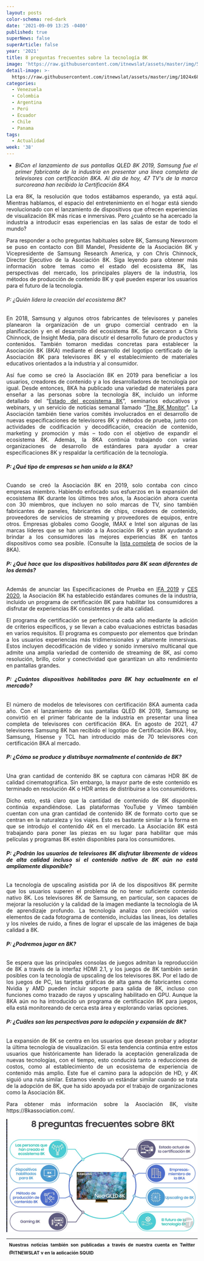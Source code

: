 ```yaml
---
layout: posts
color-schema: red-dark
date: '2021-09-09 13:25 -0400'
published: true
superNews: false
superArticle: false
year: '2021'
title: 8 preguntas frecuentes sobre la tecnología 8K
image: 'https://raw.githubusercontent.com/itnewslat/assets/master/img/540x320/8K-p.jpg'
detail-image: >-
  https://raw.githubusercontent.com/itnewslat/assets/master/img/1024x680/8K-g.jpg
categories:
  - Venezuela
  - Colombia
  - Argentina
  - Perú
  - Ecuador
  - Chile
  - Panama
tags:
  - Actualidad
week: '38'
---
```

<ul style="list-style-type: disc; text-align: justify;">
	<li><em>BiCon el lanzamiento de sus pantallas QLED 8K 2019, Samsung fue el primer fabricante de la industria en presentar una línea completa de televisores con certificación 8KA. Al día de hoy, 47 TV's de la marca surcoreana han recibido la Certificación 8KA</em></li>
</ul>
<p style="text-align: justify;">La era 8K, la resolución que todos estábamos esperando, ya está aquí. Mientras hablamos, el espacio del entretenimiento en el hogar está siendo revolucionado con el lanzamiento de dispositivos que ofrecen experiencias de visualización 8K más ricas e inmersivas. Pero ¿cuánto se ha acercado la industria a introducir esas experiencias en las salas de estar de todo el mundo?</p>
<p style="text-align: justify;">Para responder a ocho preguntas habituales sobre 8K, Samsung Newsroom se puso en contacto con Bill Mandel, Presidente de la Asociación 8K y Vicepresidente de Samsung Research America, y con Chris Chinnock, Director Ejecutivo de la Asociación 8K. Siga leyendo para obtener más información sobre temas como el estado del ecosistema 8K, las perspectivas del mercado, los principales players de la industria, los métodos de producción de contenido 8K y qué pueden esperar los usuarios para el futuro de la tecnología.</p>

<h6>P: ¿Quién lidera la creación del ecosistema 8K?</h6>
<p style="text-align: justify;">En 2018, Samsung y algunos otros fabricantes de televisores y paneles planearon la organización de un grupo comercial centrado en la planificación y en el desarrollo del ecosistema 8K. Se acercaron a Chris Chinnock, de Insight Media, para discutir el desarrollo futuro de productos y contenidos. También tomaron medidas concretas para establecer la Asociación 8K (8KA) mediante el desarrollo del logotipo certificado de la Asociación 8K para televisores 8K y el establecimiento de materiales educativos orientados a la industria y al consumidor.</p>
<p style="text-align: justify;">Así fue como se creó la Asociación 8K en 2019 para beneficiar a los usuarios, creadores de contenido y a los desarrolladores de tecnología por igual. Desde entonces, 8KA ha publicado una variedad de materiales para enseñar a las personas sobre la tecnología 8K, incluido un informe detallado del “<a href="https://8kassociation.com/8k-association-releases-state-of-8k-ecosystem-report/">Estado del ecosistema 8K</a>”, seminarios educativos y webinars, y un servicio de noticias semanal llamado “<a href="https://lp.constantcontactpages.com/su/JQYtIg4?source_id=fc6152df-2b5e-4578-a805-a47152316daa&amp;source_type=em&amp;c=RFYfEu1ebD6ixcT_uL5ArRo7yIk7Ast-y3OHiOQzpqoi9qBVUqMIuQ==">The 8K Monitor</a>”. La Asociación también tiene varios comités involucrados en el desarrollo de nuevas especificaciones de televisores 8K y métodos de prueba, junto con actividades de codificación y decodificación, creación de contenido, marketing y promoción y más – todo con el objetivo de expandir el ecosistema 8K. Además, la 8KA continúa trabajando con varias organizaciones de desarrollo de estándares para ayudar a crear especificaciones 8K y respaldar la certificación de la tecnología.</p>

<h6 style="text-align: justify;"><strong><em>P: ¿Qué tipo de empresas se han unido a la 8KA?</em></strong></h6>
<p style="text-align: justify;">Cuando se creó la Asociación 8K en 2019, solo contaba con cinco empresas miembro. Habiendo enfocado sus esfuerzos en la expansión del ecosistema 8K durante los últimos tres años, la Asociación ahora cuenta con 30 miembros, que incluyen no solo marcas de TV, sino también fabricantes de paneles, fabricantes de chips, creadores de contenido, proveedores de servicios de streaming y proveedores de equipos, entre otros. Empresas globales como Google, IMAX e Intel son algunas de las marcas líderes que se han unido a la Asociación 8K y están ayudando a brindar a los consumidores las mejores experiencias 8K en tantos dispositivos como sea posible. (Consulte la <a href="https://discover8k.com/about-the-8k-association/">lista completa</a> de socios de la 8KA).</p>

<h6 style="text-align: justify;"><strong><em>P: ¿Qué hace que los dispositivos habilitados para 8K sean diferentes de los demás?</em></strong></h6>
<p style="text-align: justify;">Además de anunciar las Especificaciones de Prueba en <a href="http://bit.ly/2zv8NlD">IFA 2019</a> y <a href="http://bit.ly/2u6x0zq">CES 2020</a>, la Asociación 8K ha establecido estándares comunes de la industria, incluido un programa de certificación 8K para habilitar los consumidores a disfrutar de experiencias 8K consistentes y de alta calidad.</p>
<p style="text-align: justify;">El programa de certificación se perfecciona cada año mediante la adición de criterios específicos, y se llevan a cabo evaluaciones estrictas basadas en varios requisitos. El programa es compuesto por elementos que brindan a los usuarios experiencias más tridimensionales y altamente inmersivas. Estos incluyen decodificación de video y sonido inmersivo multicanal que admite una amplia variedad de contenido de streaming de 8K, así como resolución, brillo, color y conectividad que garantizan un alto rendimiento en pantallas grandes.</p>

<h6 style="text-align: justify;"><strong><em>P: ¿Cuántos dispositivos habilitados para 8K hay actualmente en el mercado?</em></strong></h6>
<p style="text-align: justify;">El número de modelos de televisores con certificación 8KA aumenta cada año. Con el lanzamiento de sus pantallas QLED 8K 2019, Samsung se convirtió en el primer fabricante de la industria en presentar una línea completa de televisores con certificación 8KA. En agosto de 2021, 47 televisores Samsung 8K han recibido el logotipo de Certificación 8KA. Hoy, Samsung, Hisense y TCL han introducido más de 70 televisores con certificación 8KA al mercado.</p>

<h6 style="text-align: justify;"><strong><em>P: ¿Cómo se produce y distribuye normalmente el contenido de 8K?</em></strong></h6>
<p style="text-align: justify;">Una gran cantidad de contenido 8K se captura con cámaras HDR 8K de calidad cinematográfica. Sin embargo, la mayor parte de este contenido es terminado en resolución 4K o HDR antes de distribuirse a los consumidores.</p>
<p style="text-align: justify;">Dicho esto, está claro que la cantidad de contenido de 8K disponible continúa expandiéndose. Las plataformas YouTube y Vimeo también cuentan con una gran cantidad de contenido 8K de formato corto que se centran en la naturaleza y los viajes. Esto es bastante similar a la forma en que se introdujo el contenido 4K en el mercado. La Asociación 8K está trabajando para poner las piezas en su lugar para habilitar que más películas y programas 8K estén disponibles para los consumidores.</p>

<h6 style="text-align: justify;"><strong><em>P: ¿Podrán los usuarios de televisores 8K disfrutar libremente de videos de alta calidad incluso si el contenido nativo de 8K aún no está ampliamente disponible?</em></strong></h6>
<p style="text-align: justify;">La tecnología de upscaling asistida por IA de los dispositivos 8K permite que los usuarios superen el problema de no tener suficiente contenido nativo 8K. Los televisores 8K de Samsung, en particular, son capaces de mejorar la resolución y la calidad de la imagen mediante la tecnología de IA de aprendizaje profundo. La tecnología analiza con precisión varios elementos de cada fotograma de contenido, incluidas las líneas, los detalles y los niveles de ruido, a fines de lograr el upscale de las imágenes de baja calidad a 8K.</p>

<h6 style="text-align: justify;"><strong><em>P: ¿Podremos jugar en 8K?</em></strong></h6>
<p style="text-align: justify;">Se espera que las principales consolas de juegos admitan la reproducción de 8K a través de la interfaz HDMI 2.1, y los juegos de 8K también serán posibles con la tecnología de upscaling de los televisores 8K. Por el lado de los juegos de PC, las tarjetas gráficas de alta gama de fabricantes como Nvidia y AMD pueden incluir soporte para salida de 8K, incluso con funciones como trazado de rayos y upscaling habilitado en GPU. Aunque la 8KA aún no ha introducido un programa de certificación 8K para juegos, ella está monitoreando de cerca esta área y explorando varias opciones.</p>

<h6 style="text-align: justify;"><strong><em>P: ¿Cuáles son las perspectivas para la adopción y expansión de 8K?</em></strong></h6>
<p style="text-align: justify;">La expansión de 8K se centra en los usuarios que desean probar y adoptar la última tecnología de visualización. Si esta tendencia continúa entre estos usuarios que históricamente han liderado la aceptación generalizada de nuevas tecnologías, con el tiempo, esto conducirá tanto a reducciones de costos, como al establecimiento de un ecosistema de experiencia de contenido más amplio. Este fue el camino para la adopción de HD, y 4K siguió una ruta similar. Estamos viendo un estándar similar cuando se trata de la adopción de 8K, que ha sido apoyada por el trabajo de organizaciones como la Asociación 8K.</p>
<p style="text-align: justify;">Para obtener más información sobre la Asociación 8K, visite https://8kassociation.com/.</p>

![](https://raw.githubusercontent.com/itnewslat/assets/master/img/540x320/8K-p.jpg)

<table style="height: 42px;" width="569">
<tbody>
<tr>
<td style="text-align: justify;"><sub><strong>Nuestras noticias también son publicadas a través de nuestra cuenta en Twitter <a href="https://twitter.com/itnewslat?lang=es">@ITNEWSLAT</a> y en la aplicación <a href="https://squidapp.co/en/">SQUID</a></strong></sub></td>
</tr>
</tbody>
</table>
